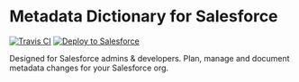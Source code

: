 # Metadata Dictionary for Salesforce
[![Travis CI](https://img.shields.io/travis/jongpie/SalesforceMetadataDictionary/master.svg)](https://travis-ci.org/jongpie/SalesforceMetadataDictionary)
<a href="https://githubsfdeploy.herokuapp.com" target="_blank">
    <img alt="Deploy to Salesforce" src="https://raw.githubusercontent.com/afawcett/githubsfdeploy/master/deploy.png">
</a>

Designed for Salesforce admins & developers. Plan, manage and document metadata changes for your Salesforce org.